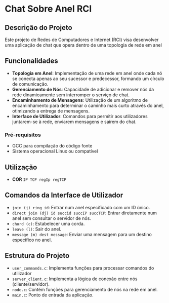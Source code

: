# Chat Sobre Anel RCI

## Descrição do Projeto
Este projeto de Redes de Computadores e Internet (RCI) visa desenvolver uma aplicação de chat que opera dentro de uma topologia de rede em anel

## Funcionalidades
- **Topologia em Anel**: Implementação de uma rede em anel onde cada nó se conecta apenas ao seu sucessor e predecessor, formando um círculo de comunicação.
- **Gerenciamento de Nós**: Capacidade de adicionar e remover nós da rede dinamicamente sem interromper o serviço de chat.
- **Encaminhamento de Mensagens**: Utilização de um algoritmo de encaminhamento para determinar o caminho mais curto através do anel, otimizando a entrega de mensagens.
- **Interface de Utilizador**: Comandos para permitir aos utilizadores juntarem-se à rede, enviarem mensagens e saírem do chat.


### Pré-requisitos
- GCC para compilação do código fonte
- Sistema operacional Linux ou compatível

## Utilização
- **COR** `IP TCP regIp regTCP`

## Comandos da Interface de Utilizador
- `join (j) ring id`: Entrar num anel especificado com um ID único.
- `direct join (dj) id succid succIP succTCP`: Entrar diretamente num anel sem consultar o servidor de nós.
- `chord (c)`: Estabelecer uma corda.
- `leave (l)`: Sair do anel.
- `message (m) dest message`: Enviar uma mensagem para um destino específico no anel.

## Estrutura do Projeto
- `user_commands.c`: Implementa funções para processar comandos do utilizador
- `server_client.c`: Implementa a lógica de conexão entre nós (cliente/servidor).
- `node.c`: Contém funções para gerenciamento de nós na rede em anel.
- `main.c`: Ponto de entrada da aplicação.

